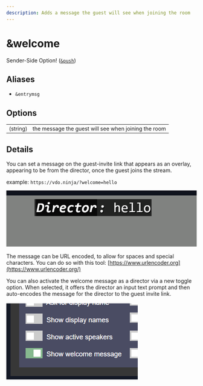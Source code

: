 ```yaml
---
description: Adds a message the guest will see when joining the room
---
```


# \&welcome

Sender-Side Option! ([`&push`](../source-settings/push.md))

## Aliases

* `&entrymsg`

## Options

|          |                                                      |
| -------- | ---------------------------------------------------- |
| (string) | the message the guest will see when joining the room |

## Details

You can set a message on the guest-invite link that appears as an overlay, appearing to be from the director, once the guest joins the stream.

example: `https://vdo.ninja/?welcome=hello`

![](<../.gitbook/assets/image (26).png>)

The message can be URL encoded, to allow for spaces and special characters. You can do so with this tool: [https://www.urlencoder.org](https://www.urlencoder.org/)

You can also activate the welcome message as a director via a new toggle option. When selected, it offers the director an input text prompt and then auto-encodes the message for the director to the guest invite link.\
\
![](<../.gitbook/assets/image (127) (1) (1).png>)
